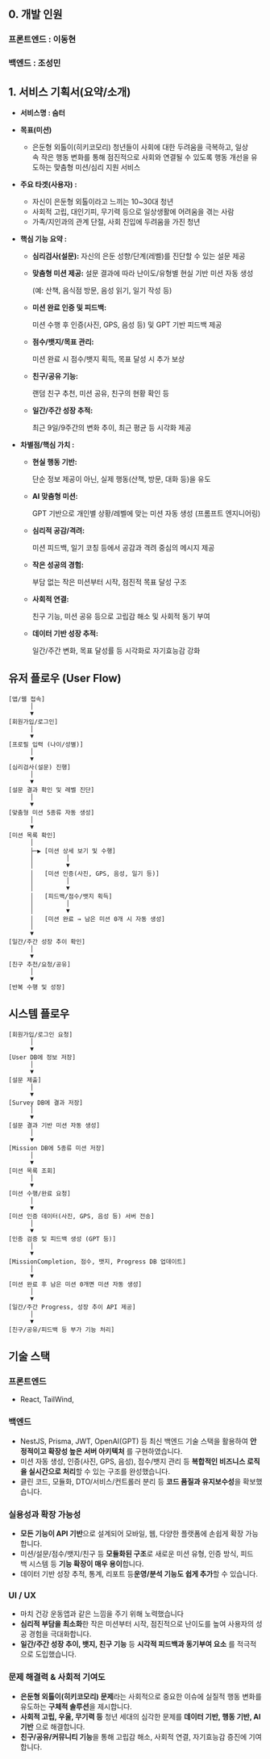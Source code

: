 ## 0. 개발 인원

### 프론트엔드 : 이동현

### 백엔드 : 조성민

## **1. 서비스 기획서(요약/소개)**

- **서비스명 : 숨터**
- **목표(미션)**
    - 은둔형 외톨이(히키코모리) 청년들이 사회에 대한 두려움을 극복하고, 일상 속 작은 행동 변화를 통해 점진적으로 사회와 연결될 수 있도록 행동 개선을 유도하는 맞춤형 미션/심리 지원 서비스
- **주요 타겟(사용자) :**
    - 자신이 은둔형 외톨이라고 느끼는 10~30대 청년
    - 사회적 고립, 대인기피, 무기력 등으로 일상생활에 어려움을 겪는 사람
    - 가족/지인과의 관계 단절, 사회 진입에 두려움을 가진 청년
- **핵심 기능 요약 :**
    - **심리검사(설문):** 자신의 은둔 성향/단계(레벨)를 진단할 수 있는 설문 제공
    - **맞춤형 미션 제공:** 설문 결과에 따라 난이도/유형별 현실 기반 미션 자동 생성
        
        (예: 산책, 음식점 방문, 음성 읽기, 일기 작성 등)
        
    - **미션 완료 인증 및 피드백:**
        
        미션 수행 후 인증(사진, GPS, 음성 등) 및 GPT 기반 피드백 제공
        
    - **점수/뱃지/목표 관리:**
        
        미션 완료 시 점수/뱃지 획득, 목표 달성 시 추가 보상
        
    - **친구/공유 기능:**
        
        랜덤 친구 추천, 미션 공유, 친구의 현황 확인 등
        
    - **일간/주간 성장 추적:**
        
        최근 9일/9주간의 변화 추이, 최근 평균 등 시각화 제공
        
- **차별점/핵심 가치 :**
    - **현실 행동 기반:**
        
        단순 정보 제공이 아닌, 실제 행동(산책, 방문, 대화 등)을 유도
        
    - **AI 맞춤형 미션:**
        
        GPT 기반으로 개인별 상황/레벨에 맞는 미션 자동 생성 (프롬프트 엔지니어링)
        
    - **심리적 공감/격려:**
        
        미션 피드백, 일기 코칭 등에서 공감과 격려 중심의 메시지 제공
        
    - **작은 성공의 경험:**
        
        부담 없는 작은 미션부터 시작, 점진적 목표 달성 구조
        
    - **사회적 연결:**
        
        친구 기능, 미션 공유 등으로 고립감 해소 및 사회적 동기 부여
        
    - **데이터 기반 성장 추적:**
        
        일간/주간 변화, 목표 달성률 등 시각화로 자기효능감 강화
        

## **유저 플로우 (User Flow)**

```tsx
[앱/웹 접속]
      │
      ▼
[회원가입/로그인]
      │
      ▼
[프로필 입력 (나이/성별)]
      │
      ▼
[심리검사(설문) 진행]
      │
      ▼
[설문 결과 확인 및 레벨 진단]
      │
      ▼
[맞춤형 미션 5종류 자동 생성]
      │
      ▼
[미션 목록 확인]
      │
      ├─▶ [미션 상세 보기 및 수행]
      │         │
      │         ▼
      │   [미션 인증(사진, GPS, 음성, 일기 등)]
      │         │
      │         ▼
      │   [피드백/점수/뱃지 획득]
      │         │
      │         ▼
      │   [미션 완료 → 남은 미션 0개 시 자동 생성]
      │
      ▼
[일간/주간 성장 추이 확인]
      │
      ▼
[친구 추천/요청/공유]
      │
      ▼
[반복 수행 및 성장]
```

## 시스템 플로우

```tsx
[회원가입/로그인 요청]
      │
      ▼
[User DB에 정보 저장]
      │
      ▼
[설문 제출]
      │
      ▼
[Survey DB에 결과 저장]
      │
      ▼
[설문 결과 기반 미션 자동 생성]
      │
      ▼
[Mission DB에 5종류 미션 저장]
      │
      ▼
[미션 목록 조회]
      │
      ▼
[미션 수행/완료 요청]
      │
      ▼
[미션 인증 데이터(사진, GPS, 음성 등) 서버 전송]
      │
      ▼
[인증 검증 및 피드백 생성 (GPT 등)]
      │
      ▼
[MissionCompletion, 점수, 뱃지, Progress DB 업데이트]
      │
      ▼
[미션 완료 후 남은 미션 0개면 미션 자동 생성]
      │
      ▼
[일간/주간 Progress, 성장 추이 API 제공]
      │
      ▼
[친구/공유/피드백 등 부가 기능 처리]
```

## 기술 스택

### 프론트엔드

- React, TailWind,

### 백엔드

- NestJS, Prisma, JWT, OpenAI(GPT) 등 최신 백엔드 기술 스택을 활용하여 **안정적이고 확장성 높은 서버 아키텍처** 를 구현하였습니다.
- 미션 자동 생성, 인증(사진, GPS, 음성), 점수/뱃지 관리 등 **복합적인 비즈니스 로직을 실시간으로 처리**할 수 있는 구조를 완성했습니다.
- 클린 코드, 모듈화, DTO/서비스/컨트롤러 분리 등 **코드 품질과 유지보수성**을 확보했습니다.

### **실용성과 확장 가능성**

- **모든 기능이 API 기반**으로 설계되어 모바일, 웹, 다양한 플랫폼에 손쉽게 확장 가능합니다.
- 미션/설문/점수/뱃지/친구 등 **모듈화된 구조**로 새로운 미션 유형, 인증 방식, 피드백 시스템 등 **기능 확장이 매우 용이**합니다.
- 데이터 기반 성장 추적, 통계, 리포트 등**운영/분석 기능도 쉽게 추가**할 수 있습니다.

### UI / UX

- 마치 건강 운동앱과 같은 느낌을 주기 위해 노력했습니다
- **심리적 부담을 최소화**한 작은 미션부터 시작, 점진적으로 난이도를 높여 사용자의 성공 경험을 극대화합니다.
- **일간/주간 성장 추이, 뱃지, 친구 기능** 등 **시각적 피드백과 동기부여 요소** 를 적극적으로 도입했습니다.

### **문제 해결력 & 사회적 기여도**

- **은둔형 외톨이(히키코모리) 문제**라는 사회적으로 중요한 이슈에 실질적 행동 변화를 유도하는 **구체적 솔루션**을 제시합니다.
- **사회적 고립, 우울, 무기력 등** 청년 세대의 심각한 문제를 **데이터 기반, 행동 기반, AI 기반** 으로 해결합니다.
- **친구/공유/커뮤니티 기능**을 통해 고립감 해소, 사회적 연결, 자기효능감 증진에 기여합니다.
